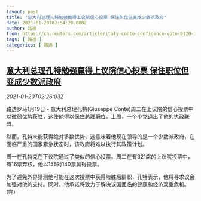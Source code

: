 ```yaml
---
layout: post
title: "意大利总理孔特勉强赢得上议院信心投票 保住职位但变成少数派政府"
date: 2021-01-20T02:54:20.000Z
author: 路透
from: https://cn.reuters.com/article/italy-conte-confidence-vote-0120-idCNKBS29P07F
tags: [ 路透 ]
categories: [ 路透 ]
---
```

<!--1611111260000-->
[意大利总理孔特勉强赢得上议院信心投票 保住职位但变成少数派政府](https://cn.reuters.com/article/italy-conte-confidence-vote-0120-idCNKBS29P07F)
------

<div>
<div><i>2021-01-20T02:26:03Z</i></div><p>路透罗马1月19日 - 意大利总理孔特(Giuseppe Conte)周二在上议院的信心投票中以微弱优势获胜，这使他得以保住总理职位。上周，一个小党退出了他的执政联盟。</p><p>然而，孔特未能获得绝对多数优势，这意味着他现在领导的是一个少数派政府，在面临严重的国家紧急状态时，该政府将难以执行其政策计划。</p><p>周一在孔特克在下议院通过了类似的信心投票。周二在有321席的上议院投票中，有16票弃权，他以156对140票赢得投票。</p><p>为了避免外界猜测他可能在这次投票中获得险胜后辞职，孔特表示，他将寻求议会加强对他的支持。同时，他承诺将致力于解决该国面临的健康和经济双重危机。(完)</p>
</div>
